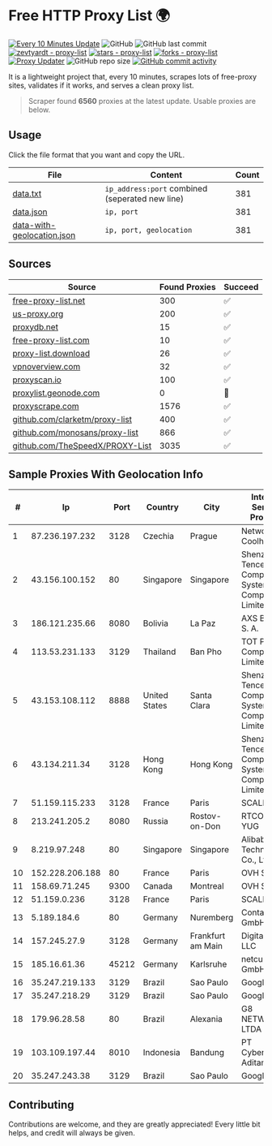 
# Free HTTP Proxy List 🌍

[![Every 10 Minutes Update](https://github.com/mertguvencli/http-proxy-list/actions/workflows/main.yml/badge.svg?branch=main)](https://github.com/mertguvencli/http-proxy-list/actions/workflows/main.yml)
![GitHub](https://img.shields.io/github/license/mertguvencli/http-proxy-list)
![GitHub last commit](https://img.shields.io/github/last-commit/mertguvencli/http-proxy-list)
[![zevtyardt - proxy-list](https://img.shields.io/static/v1?label=zevtyardt&message=proxy-list&color=blue&logo=github)](https://github.com/zevtyardt/proxy-list "Go to GitHub repo")
[![stars - proxy-list](https://img.shields.io/github/stars/zevtyardt/proxy-list?style=social)](https://github.com/zevtyardt/proxy-list)
[![forks - proxy-list](https://img.shields.io/github/forks/zevtyardt/proxy-list?style=social)](https://github.com/zevtyardt/proxy-list)
[![Proxy Updater](https://github.com/zevtyardt/proxy-list/workflows/Proxy%20Updater/badge.svg)](https://github.com/zevtyardt/proxy-list/actions?query=workflow:"Proxy+Updater")
![GitHub repo size](https://img.shields.io/github/repo-size/zevtyardt/proxy-list)
[![GitHub commit activity](https://img.shields.io/github/commit-activity/m/zevtyardt/proxy-list?logo=commits)](https://github.com/zevtyardt/proxy-list/commits/main)

It is a lightweight project that, every 10 minutes, scrapes lots of free-proxy sites, validates if it works, and serves a clean proxy list.

> Scraper found **6560** proxies at the latest update. Usable proxies are below.

## Usage

Click the file format that you want and copy the URL.

|File|Content|Count|
|----|-------|-----|
|[data.txt](https://raw.githubusercontent.com/mertguvencli/http-proxy-list/main/proxy-list/data.txt)|`ip_address:port` combined (seperated new line)|381|
|[data.json](https://raw.githubusercontent.com/mertguvencli/http-proxy-list/main/proxy-list/data.json)|`ip, port`|381|
|[data-with-geolocation.json](https://raw.githubusercontent.com/mertguvencli/http-proxy-list/main/proxy-list/data-with-geolocation.json)|`ip, port, geolocation`|381|

## Sources

|Source|Found Proxies|Succeed|
|------|-------------|-------|
|[free-proxy-list.net](https://free-proxy-list.net)|300|✅|
|[us-proxy.org](https://www.us-proxy.org)|200|✅|
|[proxydb.net](http://proxydb.net)|15|✅|
|[free-proxy-list.com](https://free-proxy-list.com/?page=&port=&type%5B%5D=http&type%5B%5D=https&up_time=0&search=Search)|10|✅|
|[proxy-list.download](https://www.proxy-list.download/HTTP)|26|✅|
|[vpnoverview.com](https://vpnoverview.com/privacy/anonymous-browsing/free-proxy-servers)|32|✅|
|[proxyscan.io](https://www.proxyscan.io)|100|✅|
|[proxylist.geonode.com](https://proxylist.geonode.com/api/proxy-list?limit=300&page=1&sort_by=lastChecked&sort_type=desc&protocols=http,https)|0|🚫|
|[proxyscrape.com](https://api.proxyscrape.com/v2/?request=displayproxies&protocol=http&timeout=10000&country=all&ssl=all&anonymity=all)|1576|✅|
|[github.com/clarketm/proxy-list](https://raw.githubusercontent.com/clarketm/proxy-list/master/proxy-list-raw.txt)|400|✅|
|[github.com/monosans/proxy-list](https://raw.githubusercontent.com/monosans/proxy-list/main/proxies/http.txt)|866|✅|
|[github.com/TheSpeedX/PROXY-List](https://raw.githubusercontent.com/TheSpeedX/PROXY-List/master/http.txt)|3035|✅|


## Sample Proxies With Geolocation Info

|#|Ip|Port|Country|City|Internet Service Provider|
|-|--|----|-------|----|-------------------------|
|1|87.236.197.232|3128|Czechia|Prague|Network of Coolhousing|
|2|43.156.100.152|80|Singapore|Singapore|Shenzhen Tencent Computer Systems Company Limited|
|3|186.121.235.66|8080|Bolivia|La Paz|AXS Bolivia S. A.|
|4|113.53.231.133|3129|Thailand|Ban Pho|TOT Public Company Limited|
|5|43.153.108.112|8888|United States|Santa Clara|Shenzhen Tencent Computer Systems Company Limited|
|6|43.134.211.34|3128|Hong Kong|Hong Kong|Shenzhen Tencent Computer Systems Company Limited|
|7|51.159.115.233|3128|France|Paris|SCALEWAY|
|8|213.241.205.2|8080|Russia|Rostov-on-Don|RTCOMM-YUG|
|9|8.219.97.248|80|Singapore|Singapore|Alibaba (US) Technology Co., Ltd.|
|10|152.228.206.188|80|France|Paris|OVH SAS|
|11|158.69.71.245|9300|Canada|Montreal|OVH SAS|
|12|51.159.0.236|3128|France|Paris|SCALEWAY|
|13|5.189.184.6|80|Germany|Nuremberg|Contabo GmbH|
|14|157.245.27.9|3128|Germany|Frankfurt am Main|DigitalOcean, LLC|
|15|185.16.61.36|45212|Germany|Karlsruhe|netcup GmbH|
|16|35.247.219.133|3129|Brazil|Sao Paulo|Google LLC|
|17|35.247.218.29|3129|Brazil|Sao Paulo|Google LLC|
|18|179.96.28.58|80|Brazil|Alexania|G8 NETWORKS LTDA|
|19|103.109.197.44|8010|Indonesia|Bandung|PT Cyberindo Aditama|
|20|35.247.243.38|3129|Brazil|Sao Paulo|Google LLC|



## Contributing

Contributions are welcome, and they are greatly appreciated! Every
little bit helps, and credit will always be given.

